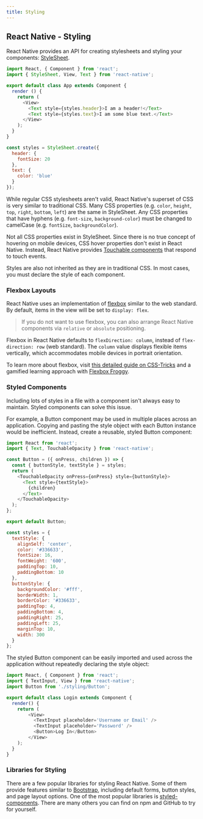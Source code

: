 ```yaml
---
title: Styling
---
```

## React Native - Styling

React Native provides an API for creating stylesheets and styling your components: [StyleSheet](https://facebook.github.io/react-native/docs/stylesheet). 

```js
import React, { Component } from 'react';
import { StyleSheet, View, Text } from 'react-native';

export default class App extends Component {
  render () {
    return (
      <View>
        <Text style={styles.header}>I am a header!</Text>
        <Text style={styles.text}>I am some blue text.</Text>
      </View>
    );
  }
}

const styles = StyleSheet.create({
  header: {
    fontSize: 20
  },
  text: {
    color: 'blue'
  }
});
```

While regular CSS stylesheets aren't valid, React Native's superset of CSS is very similar to traditional CSS. Many CSS properties (e.g. `color`, `height`, `top`, `right`, `bottom`, `left`) are the same in StyleSheet. Any CSS properties that have hyphens (e.g. `font-size`, `background-color`) must be changed to camelCase (e.g. `fontSize`, `backgroundColor`).

Not all CSS properties exist in StyleSheet. Since there is no true concept of hovering on mobile devices, CSS hover properties don't exist in React Native. Instead, React Native provides [Touchable components](https://facebook.github.io/react-native/docs/handling-touches#touchables) that respond to touch events.

Styles are also not inherited as they are in traditional CSS. In most cases, you must declare the style of each component.

### Flexbox Layouts

React Native uses an implementation of [flexbox](https://facebook.github.io/react-native/docs/flexbox) similar to the web standard. By default, items in the view will be set to `display: flex`.

 > If you do not want to use flexbox, you can also arrange React Native components via `relative` or `absolute` positioning.

Flexbox in React Native defaults to `flexDirection: column`, instead of `flex-direction: row` (web standard). The `column` value displays flexible items vertically, which accommodates mobile devices in portrait orientation.

To learn more about flexbox, visit [this detailed guide on CSS-Tricks](https://css-tricks.com/snippets/css/a-guide-to-flexbox/) and a gamified learning approach with [Flexbox Froggy](http://flexboxfroggy.com/).

### Styled Components

Including lots of styles in a file with a component isn't always easy to maintain. Styled components can solve this issue. 

For example, a Button component may be used in multiple places across an application. Copying and pasting the style object with each Button instance would be inefficient. Instead, create a reusable, styled Button component:

```js
import React from 'react';
import { Text, TouchableOpacity } from 'react-native';

const Button = ({ onPress, children }) => {
  const { buttonStyle, textStyle } = styles;
  return (
    <TouchableOpacity onPress={onPress} style={buttonStyle}>
      <Text style={textStyle}>
        {children}
      </Text>
    </TouchableOpacity>
  );
};

export default Button;

const styles = {
  textStyle: {
    alignSelf: 'center',
    color: '#336633',
    fontSize: 16,
    fontWeight: '600',
    paddingTop: 10,
    paddingBottom: 10
  },
  buttonStyle: {
    backgroundColor: '#fff',
    borderWidth: 1,
    borderColor: '#336633',
    paddingTop: 4,
    paddingBottom: 4,
    paddingRight: 25,
    paddingLeft: 25,
    marginTop: 10,
    width: 300
  }
};
```

The styled Button component can be easily imported and used across the application without repeatedly declaring the style object:

```js
import React, { Component } from 'react';
import { TextInput, View } from 'react-native';
import Button from './styling/Button';

export default class Login extends Component {
  render() {
    return (
        <View>
          <TextInput placeholder='Username or Email' />
          <TextInput placeholder='Password' />
          <Button>Log In</Button>
        </View>
    );
  }
}
```

### Libraries for Styling

There are a few popular libraries for styling React Native. Some of them provide features similar to [Bootstrap](../../bootstrap/index.md), including default forms, button styles, and page layout options. One of the most popular libraries is [styled-components](https://github.com/styled-components/styled-components). There are many others you can find on npm and GitHub to try for yourself.
